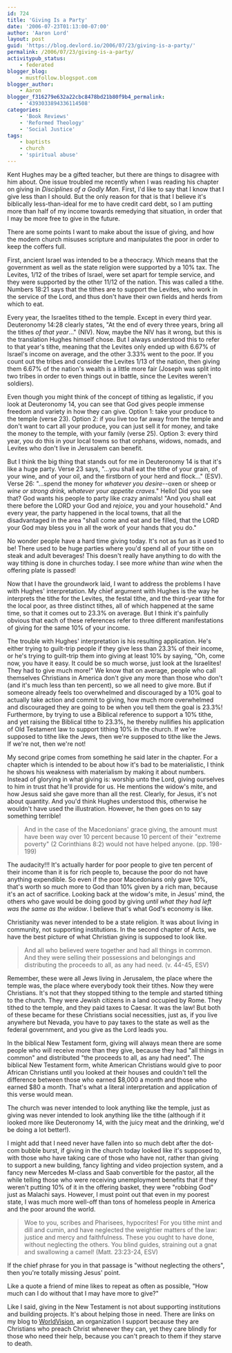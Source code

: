 ```yaml
---
id: 724
title: 'Giving Is a Party'
date: '2006-07-23T01:13:00-07:00'
author: 'Aaron Lord'
layout: post
guid: 'https://blog.devlord.io/2006/07/23/giving-is-a-party/'
permalink: /2006/07/23/giving-is-a-party/
activitypub_status:
    - federated
blogger_blog:
    - mustfollow.blogspot.com
blogger_author:
    - Aaron
blogger_f316279e632a22cbc8478bd21b80f9b4_permalink:
    - '4393033894336114508'
categories:
    - 'Book Reviews'
    - 'Reformed Theology'
    - 'Social Justice'
tags:
    - baptists
    - church
    - 'spiritual abuse'
---
```


Kent Hughes may be a gifted teacher, but there are things to disagree with him about. One issue troubled me recently when I was reading his chapter on giving in <em>Disciplines of a Godly Man</em>. First, I'd like to say that I know that I give less than I should. But the only reason for that is that I believe it's biblically less-than-ideal for me to have credit card debt, so I am putting more than half of my income towards remedying that situation, in order that I may be more free to give in the future.

There are some points I want to make about the issue of giving, and how the modern church misuses scripture and manipulates the poor in order to keep the coffers full.

First, ancient Israel was intended to be a theocracy. Which means that the government as well as the state religion were supported by a 10% tax. The Levites, 1/12 of the tribes of Israel, were set apart for temple service, and they were supported by the other 11/12 of the nation. This was called a tithe. Numbers 18:21 says that the tithes are to support the Levites, who work in the service of the Lord, and thus don't have their own fields and herds from which to eat.

Every year, the Israelites tithed to the temple. Except in every third year. Deuteronomy 14:28 clearly states, "At the end of every three years, bring all the tithes <em>of that year</em>..." (NIV). Now, maybe the NIV has it wrong, but this is the translation Hughes himself chose. But I always understood this to refer to that year's tithe, meaning that the Levites only ended up with 6.67% of Israel's income on average, and the other 3.33% went to the poor. If you count out the tribes and consider the Levites 1/13 of the nation, then giving them 6.67% of the nation's wealth is a little more fair (Joseph was split into two tribes in order to even things out in battle, since the Levites weren't soldiers).

Even though you might think of the concept of tithing as legalistic, if you look at Deuteronomy 14, you can see that God gives people immense freedom and variety in how they can give. Option 1: take your produce to the temple (verse 23). Option 2: if you live too far away from the temple and don't want to cart all your produce, you can just sell it for money, and take the money to the temple, with your family (verse 25). Option 3: every third year, you do this in your local towns so that orphans, widows, nomads, and Levites who don't live in Jerusalem can benefit.

But I think the big thing that stands out for me in Deuteronomy 14 is that it's like a huge party. Verse 23 says, "...you shall eat the tithe of your grain, of your wine, and of your oil, and the firstborn of your herd and flock..." (ESV). Verse 26: "...spend the money for <em>whatever you desire</em>--oxen or sheep or <em>wine or strong drink, whatever your appetite craves</em>." Hello! Did you see that? God wants his people to party like crazy animals! "And you shall eat there before the LORD your God and <em>rejoice</em>, you and your household." And every year, the party happened in the local towns, that all the disadvantaged in the area "shall come and eat and be filled, that the LORD your God may bless you in all the work of your hands that you do."

No wonder people have a hard time giving today. It's not as fun as it used to be! There used to be huge parties where you'd spend all of your tithe on steak and adult beverages! This doesn't really have anything to do with the way tithing is done in churches today. I see more <em>whine</em> than <em>wine</em> when the offering plate is passed!

Now that I have the groundwork laid, I want to address the problems I have with Hughes' interpretation. My chief argument with Hughes is the way he interprets the tithe for the Levites, the festal tithe, and the third-year tithe for the local poor, as three distinct tithes, all of which happened at the same time, so that it comes out to 23.3% on average. But I think it's painfully obvious that each of these references refer to three different manifestations of giving for the same 10% of your income.

The trouble with Hughes' interpretation is his resulting application. He's either trying to guilt-trip people if they give less than 23.3% of their income, or he's trying to guilt-trip them into giving at least 10% by saying, "Oh, come now, you have it easy. It could be so much worse, just look at the Israelites! They had to give much more!" We know that on average, people who call themselves Christians in America don't give any more than those who don't (and it's much less than ten percent), so we all need to give more. But if someone already feels too overwhelmed and discouraged by a 10% goal to actually take action and commit to giving, how much more overwhelmed and discouraged they are going to be when you tell them the goal is 23.3%! Furthermore, by trying to use a Biblical reference to support a 10% tithe, and yet raising the Biblical tithe to 23.3%, he thereby nullifies his application of Old Testament law to support tithing 10% in the church. If we're supposed to tithe like the Jews, then we're supposed to tithe like the Jews. If we're not, then we're not!

My second gripe comes from something he said later in the chapter. For a chapter which is intended to be about how it's bad to be materialistic, I think he shows his weakness with materialism by making it about numbers. Instead of glorying in what giving is: worship unto the Lord, giving ourselves to him in trust that he'll provide for us. He mentions the widow's mite, and how Jesus said she gave more than all the rest. Clearly, for Jesus, it's not about quantity. And you'd think Hughes understood this, otherwise he wouldn't have used the illustration. However, he then goes on to say something terrible!
<blockquote>And in the case of the Macedonians' grace giving, the amount must have been way over 10 percent because 10 percent of their "extreme poverty" (2 Corinthians 8:2) would not have helped anyone. (pp. 198-199)</blockquote>
The audacity!!! It's actually harder for poor people to give ten percent of their income than it is for rich people to, because the poor do not have anything expendible. So even if the poor Macedonians only gave 10%, that's worth so much more to God than 10% given by a rich man, because it's an act of sacrifice. Looking back at the widow's mite, in Jesus' mind, the others who gave would be doing good by giving <em>until what they had left was the same as the widow</em>. I believe that's what God's economy is like.

Christianity was never intended to be a state religion. It was about living in community, not supporting institutions. In the second chapter of Acts, we have the best picture of what Christian giving is supposed to look like.
<blockquote>And all who believed were together and had all things in common. And they were selling their possessions and belongings and distributing the proceeds to all, as any had need. (v. 44-45, ESV)</blockquote>
Remember, these were all Jews living in Jerusalem, the place where the temple was, the place where everybody took their tithes. Now they were Christians. It's not that they stopped tithing to the temple and started tithing to the church. They were Jewish citizens in a land occupied by Rome. They tithed to the temple, and they paid taxes to Caesar. It was the law! But both of these became for these Christians social necessities, just as, if you live anywhere but Nevada, you have to pay taxes to the state as well as the federal government, and you give as the Lord leads you.

In the biblical New Testament form, giving will always mean there are some people who will receive more than they give, because they had "all things in common" and distributed "the proceeds to all, as any had need". The biblical New Testament form, white American Christians would give to poor African Christians until you looked at their houses and couldn't tell the difference between those who earned $8,000 a month and those who earned $80 a month. That's what a literal interpretation and application of this verse would mean.

The church was never intended to look anything like the temple, just as giving was never intended to look anything like the tithe (although if it looked more like Deuteronomy 14, with the juicy meat and the drinking, we'd be doing a lot better!).

I might add that I need never have fallen into so much debt after the dot-com bubble burst, if giving in the church today looked like it's supposed to, with those who have taking care of those who have not, rather than giving to support a new building, fancy lighting and video projection system, and a fancy new Mercedes M-class and Saab convertible for the pastor, all the while telling those who were receiving unemployment benefits that if they weren't putting 10% of it in the offering basket, they were "robbing God" just as Malachi says. However, I must point out that even in my poorest state, I was much more well-off than tons of homeless people in America and the poor around the world.
<blockquote>Woe to you, scribes and Pharisees, hypocrites! For you tithe mint and dill and cumin, and have neglected the weightier matters of the law: justice and mercy and faithfulness. These you ought to have done, without neglecting the others. You blind guides, straining out a gnat and swallowing a camel! (Matt. 23:23-24, ESV)</blockquote>
If the chief phrase for you in that passage is "without neglecting the others", then you're totally missing Jesus' point.

Like a quote a friend of mine likes to repeat as often as possible, "How much can I do without that I may have more to give?"

Like I said, giving in the New Testament is not about supporting institutions and building projects. It's about helping those in need. There are links on my blog to <a href="http://www.worldvision.org/">WorldVision</a>, an organization I support because they are Christians who preach Christ whenever they can, yet they care blindly for those who need their help, because you can't preach to them if they starve to death.
